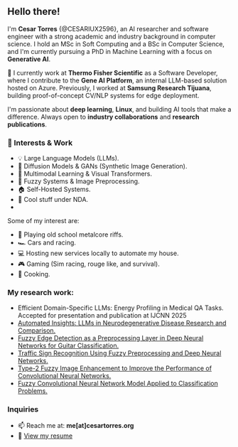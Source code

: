 ## Hello there!

I'm **Cesar Torres** {@CESARIUX2596}, an AI researcher and software engineer with a strong academic and industry background in computer science. I hold an MSc in Soft Computing and a BSc in Computer Science, and I'm currently pursuing a PhD in Machine Learning with a focus on **Generative AI**.

🔬 I currently work at **Thermo Fisher Scientific** as a Software Developer, where I contribute to the **Gene AI Platform**, an internal LLM-based solution hosted on Azure. Previously, I worked at **Samsung Research Tijuana**, building proof-of-concept CV/NLP systems for edge deployment.

I'm passionate about **deep learning**, **Linux**, and building AI tools that make a difference. Always open to **industry collaborations** and **research publications**.

### 🔧 Interests & Work
- 💡 Large Language Models (LLMs).
- 🎨 Diffusion Models & GANs (Synthetic Image Generation). 
- 🧠 Multimodal Learning & Visual Transformers.
- 🐧 Fuzzy Systems & Image Preprocessing.
- 🏠 Self-Hosted Systems.
- 🔐 Cool stuff under NDA.
- 
Some of my interest are:
- 🎸 Playing old school metalcore riffs.
- 🏎️ Cars and racing.
- 💻 Hosting new services locally to automate my house.
- 🎮 Gaming (Sim racing, rouge like, and survival).
- 🍳 Cooking.

### My research work:
- <a >Efficient Domain-Specific LLMs: Energy Profiling in Medical QA Tasks. Accepted for presentation and publication at IJCNN 2025</a>
- <a href="https://doi.org/10.1007/978-3-031-83879-8_9" title="Automated Insights: LLMs in Neurodegenerative Disease Research and Comparison">Automated Insights: LLMs in Neurodegenerative Disease Research and Comparison.</a>
- <a href="https://www.mdpi.com/1424-8220/22/15/5892" title="Fuzzy Edge Detection as a Preprocessing Layer in Deep Neural Networks for Guitar Classification">Fuzzy Edge Detection as a Preprocessing Layer in Deep Neural Networks for Guitar Classification.</a>
- <a href="https://link.springer.com/chapter/10.1007/978-3-031-28999-6_5" title="Traffic Sign Recognition Using Fuzzy Preprocessing and Deep Neural Networks">Traffic Sign Recognition Using Fuzzy Preprocessing and Deep Neural Networks.</a>
- <a href="https://ieeexplore.ieee.org/document/10458559" title="Type-2 Fuzzy Image Enhancement to Improve the Performance of Convolutional Neural Networks">Type-2 Fuzzy Image Enhancement to Improve the Performance of Convolutional Neural Networks.</a>
- <a href="https://content.iospress.com/articles/journal-of-intelligent-and-fuzzy-systems/ifs219369" title="Fuzzy Convolutional Neural Network Model Applied to Classification Problems">Fuzzy Convolutional Neural Network Model Applied to Classification Problems.</a>

### Inquiries
- 📫 Reach me at: **me[at]cesartorres.org**  
- 📄 [View my resume](https://cesariux2596.dev/assets/ResumeCesarTorres.pdf)

